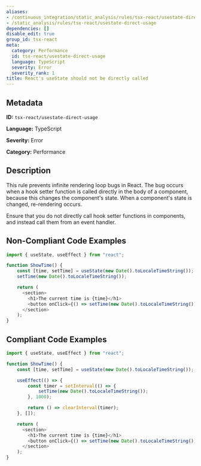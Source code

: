 ```yaml
---
aliases:
- /continuous_integration/static_analysis/rules/tsx-react/usestate-direct-usage
- /static_analysis/rules/tsx-react/usestate-direct-usage
dependencies: []
disable_edit: true
group_id: tsx-react
meta:
  category: Performance
  id: tsx-react/usestate-direct-usage
  language: TypeScript
  severity: Error
  severity_rank: 1
title: React's useState should not be directly called
---
```

<!--  SOURCED FROM https://github.com/DataDog/datadog-static-analyzer-rule-docs -->


## Metadata
**ID:** `tsx-react/usestate-direct-usage`

**Language:** TypeScript

**Severity:** Error

**Category:** Performance

## Description
This rule prevents infinite rendering loop bugs in React. The bug occurs when a hook setter function is called directly in the body of a component, because this changes the component's state. When a component's state is changed, re-rendering occurs.

Ensure that you do not directly call hook setter functions in components, and instead call them from an event handler.

## Non-Compliant Code Examples
```typescript
import { useState, useEffect } from "react";

function ShowTime() {
    const [time, setTime] = useState(new Date().toLocaleTimeString());
    setTime(new Date().toLocaleTimeString());

    return (
      <section>
        <h1>The current time is {time}</h1>
        <button onClick={() => setTime(new Date().toLocaleTimeString())}>Update Time</button>
      </section>
    );
}
```

## Compliant Code Examples
```typescript
import { useState, useEffect } from "react";

function ShowTime() {
    const [time, setTime] = useState(new Date().toLocaleTimeString());

    useEffect(() => {
        const timer = setInterval(() => {
            setTime(new Date().toLocaleTimeString());
        }, 1000);

        return () => clearInterval(timer);
    }, []);

    return (
      <section>
        <h1>The current time is {time}</h1>
        <button onClick={() => setTime(new Date().toLocaleTimeString())}>Update Time</button>
      </section>
    );
}
```

